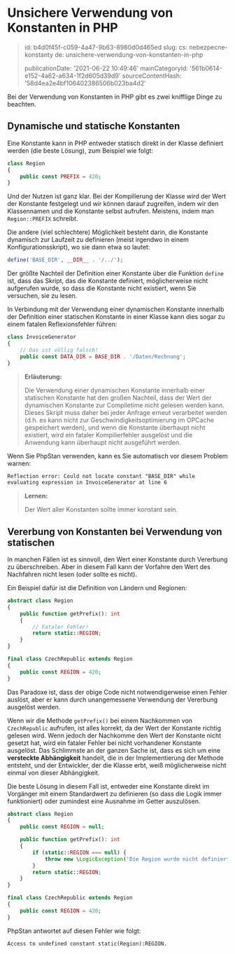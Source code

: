 Unsichere Verwendung von Konstanten in PHP
==========================================

> id: b4d0f45f-c059-4a47-9b63-8980d0d465ed
> slug:
> 	cs: nebezpecne-konstanty
> 	de: unsichere-verwendung-von-konstanten-in-php
> 
> publicationDate: '2021-06-22 10:49:46'
> mainCategoryId: '561b0614-e152-4a62-a634-1f2d605d39d9'
> sourceContentHash: '58d4ea2e4bf106402386506b023ba4d2'

Bei der Verwendung von Konstanten in PHP gibt es zwei knifflige Dinge zu beachten.

Dynamische und statische Konstanten
------------------------------

Eine Konstante kann in PHP entweder statisch direkt in der Klasse definiert werden (die beste Lösung), zum Beispiel wie folgt:

```php
class Region
{
	public const PREFIX = 420;
}
```

Und der Nutzen ist ganz klar. Bei der Kompilierung der Klasse wird der Wert der Konstante festgelegt und wir können darauf zugreifen, indem wir den Klassennamen und die Konstante selbst aufrufen. Meistens, indem man `Region::PREFIX` schreibt.

Die andere (viel schlechtere) Möglichkeit besteht darin, die Konstante dynamisch zur Laufzeit zu definieren (meist irgendwo in einem Konfigurationsskript), wo sie dann etwa so lautet:

```php
define('BASE_DIR', __DIR__ . '/../');
```

Der größte Nachteil der Definition einer Konstante über die Funktion `define` ist, dass das Skript, das die Konstante definiert, möglicherweise nicht aufgerufen wurde, so dass die Konstante nicht existiert, wenn Sie versuchen, sie zu lesen.

In Verbindung mit der Verwendung einer dynamischen Konstante innerhalb der Definition einer statischen Konstante in einer Klasse kann dies sogar zu einem fatalen Reflexionsfehler führen:

```php
class InvoiceGenerator
{
	// Das ist völlig falsch!
	public const DATA_DIR = BASE_DIR . '/Daten/Rechnung';
}
```

> **Erläuterung:**
>
> Die Verwendung einer dynamischen Konstante innerhalb einer statischen Konstante hat den großen Nachteil, dass der Wert der dynamischen Konstante zur Compiletime nicht gelesen werden kann. Dieses Skript muss daher bei jeder Anfrage erneut verarbeitet werden (d.h. es kann nicht zur Geschwindigkeitsoptimierung im OPCache gespeichert werden), und wenn die Konstante überhaupt nicht existiert, wird ein fataler Kompilierfehler ausgelöst und die Anwendung kann überhaupt nicht ausgeführt werden.

Wenn Sie PhpStan verwenden, kann es Sie automatisch vor diesem Problem warnen:

```txt
Reflection error: Could not locate constant "BASE_DIR" while
evaluating expression in InvoiceGenerator at line 6
```

> **Lernen:**
>
> Der Wert aller Konstanten sollte immer konstant sein.


Vererbung von Konstanten bei Verwendung von statischen
-------------------------------------

In manchen Fällen ist es sinnvoll, den Wert einer Konstante durch Vererbung zu überschreiben. Aber in diesem Fall kann der Vorfahre den Wert des Nachfahren nicht lesen (oder sollte es nicht).

Ein Beispiel dafür ist die Definition von Ländern und Regionen:

```php
abstract class Region
{
	public function getPrefix(): int
	{
		// Fataler Fehler!
		return static::REGION;
	}
}

final class CzechRepublic extends Region
{
	public const REGION = 420;
}
```

Das Paradoxe ist, dass der obige Code nicht notwendigerweise einen Fehler auslöst, aber er kann durch unangemessene Verwendung der Vererbung ausgelöst werden.

Wenn wir die Methode `getPrefix()` bei einem Nachkommen von `CzechRepublic` aufrufen, ist alles korrekt, da der Wert der Konstante richtig gelesen wird. Wenn jedoch der Nachkomme den Wert der Konstante nicht gesetzt hat, wird ein fataler Fehler bei nicht vorhandener Konstante ausgelöst. Das Schlimmste an der ganzen Sache ist, dass es sich um eine **versteckte Abhängigkeit** handelt, die in der Implementierung der Methode entsteht, und der Entwickler, der die Klasse erbt, weiß möglicherweise nicht einmal von dieser Abhängigkeit.

Die beste Lösung in diesem Fall ist, entweder eine Konstante direkt im Vorgänger mit einem Standardwert zu definieren (so dass die Logik immer funktioniert) oder zumindest eine Ausnahme im Getter auszulösen.

```php
abstract class Region
{
	public const REGION = null;

	public function getPrefix(): int
	{
		if (static::REGION === null) {
			throw new \LogicException('Die Region wurde nicht definiert.');
		}
		return static::REGION;
	}
}

final class CzechRepublic extends Region
{
	public const REGION = 420;
}
```

PhpStan antwortet auf diesen Fehler wie folgt:

```txt
Access to undefined constant static(Region):REGION.
```
